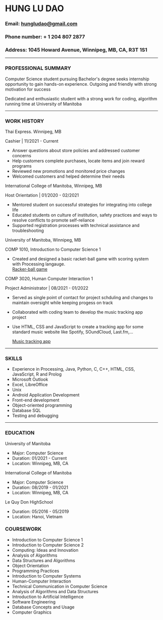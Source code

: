 # HUNG LU DAO
### Email: hungludao@gmail.com
### Phone number: + 1 204 807 2877
### Address: 1045 Howard Avenue, Winnipeg, MB, CA, R3T 1S1

****

### PROFESSIONAL SUMMARY 
   Computer Science student pursuing Bachelor's degree seeks internship opportunity to gain hands-on experience. Outgoing and friendly with strong motivation for success
    
   Dedicated and enthusiastic student with a strong work for coding, algorithm running time at University of Manitoba


****

### WORK HISTORY
  
   Thai Express. Winnipeg, MB
    
   Cashier  |   11/2021 - Current
   - Answer questions about store policies and addressed customer concerns
   - Help customers complete purchases, locate items and join reward programs
   - Reviewed new promotions and monitored price changes 
   - Welcomed customers and helped determine their needs

   International College of Manitoba, Winnipeg, MB
    
   Host Orientation  |  01/2020 - 02/2021
   - Mentored student on successful strategies for integrating into college life
   - Educated students on culture of institution, safety practices and ways to resolve conflicts to promote self-reliance
   - Supported registration processes with technical assistance and troubleshooting
    
   University of Manitoba, Winnipeg, MB

   COMP 1010, Introduction to Computer Science 1

   - Created and designed a basic racket-ball game with scoring system with Processing langauge.  
   [Racker-ball game](https://github.com/Luke1401/Racket-ball-game-with-scoring-system.git)

   COMP 3020, Human Computer Interaction 1
   
   Project Administrator  | 08/2021 - 01/2022
   - Served as single point of contact for project schduling and changes to maintain oversight while keeping progess on track
   - Collaborated with coding team to develop the music tracking app project
   - Use HTML, CSS and JavaScript to create a tracking app for some standard music website like Spotify, SOundCloud, Last.fm,...
     
     [Music tracking app](https://github.com/Luke1401/Music-tracking-app)

****

### SKILLS
- Experience in Processing, Java, Python, C, C++, HTML, CSS, JavaScript, R and Prolog
- Microsoft Outlook
- Excel, LibreOffice
- Unix
- Android Application Development 
- Front-end development
- Object-oriented programming
- Database SQL
- Testing and debugging

****

### EDUCATION

University of Manitoba
- Major: Computer Science
- Duration: 01/2021 - Current
- Location: Winnipeg, MB, CA

International College of Manitoba
- Major: Computer Science
- Duration: 08/2019 - 01/2021
- Location: Winnipeg, MB, CA

Le Quy Don HighSchool
- Duration: 05/2016 - 05/2019
- Location: Hanoi, Vietnam

### COURSEWORK
- Introduction to Computer Science 1
- Introduction to Computer Science 2
- Computing: Ideas and Innovation
- Analysis of Algorithms
- Data Structures and Algorithms
- Object Orientation
- Programming Practices
- Introduction to Computer Systems
- Human-Computer Interaction
- Technical Communication in Computer Science
- Analysis of Algorithms and Data Structures
- Introduction to Artificial Intelligence
- Software Engineering
- Database Concepts and Usage
- Computer Graphics
